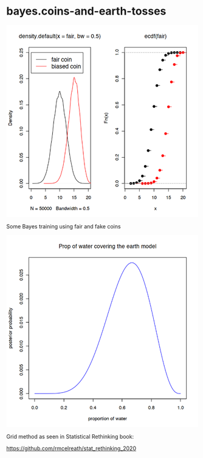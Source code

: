 # bayes.coins-and-earth-tosses
<img src="fair vs fake coin prob densities.png" alt="fair vs fake coin prob densities">

Some Bayes training using fair and fake coins 

<img src="Water covering earth.png" alt="fair vs fake coin prob densities">

Grid method as seen in Statistical Rethinking book:

<https://github.com/rmcelreath/stat_rethinking_2020>
